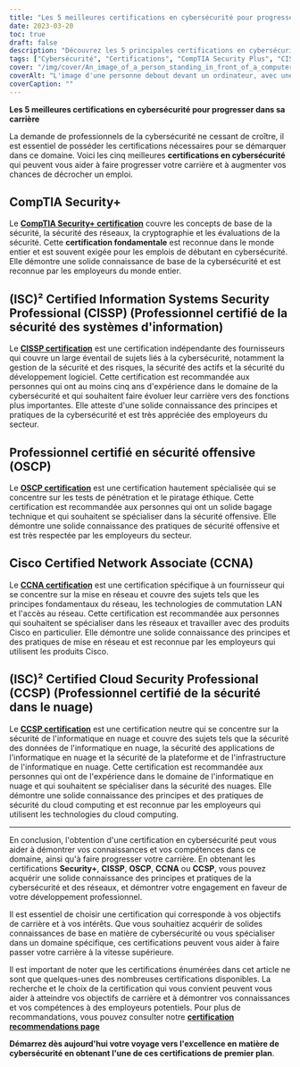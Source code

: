 ```yaml
---
title: "Les 5 meilleures certifications en cybersécurité pour progresser dans sa carrière"
date: 2023-03-20
toc: true
draft: false
description: "Découvrez les 5 principales certifications en cybersécurité qui peuvent vous aider à faire progresser votre carrière et à augmenter vos chances de décrocher un emploi dans ce domaine en pleine expansion qu'est la cybersécurité."
tags: ["Cybersécurité", "Certifications", "CompTIA Security Plus", "CISSP", "Sécurité offensive OSCP", "Cisco CCNA", "(ISC2) CCSP", "Sécurité informatique", "Sécurité des réseaux", "Sécurité de l'informatique en nuage", "Développement professionnel", "Avancement de la carrière", "Validation des compétences", "Sécurité de l'information", "Piratage éthique", "Test de pénétration", "Administration des réseaux", "Informatique en nuage", "Gestion de la sécurité", "Évaluation de la vulnérabilité"]
cover: "/img/cover/An_image_of_a_person_standing_in_front_of_a_computer.png"
coverAlt: "L'image d'une personne debout devant un ordinateur, avec une cape de super-héros sur le dos, symbolise les compétences et les connaissances que l'on peut acquérir en obtenant des certifications en cybersécurité."
coverCaption: ""
---
```


**Les 5 meilleures certifications en cybersécurité pour progresser dans sa carrière**

La demande de professionnels de la cybersécurité ne cessant de croître, il est essentiel de posséder les certifications nécessaires pour se démarquer dans ce domaine. Voici les cinq meilleures **certifications en cybersécurité** qui peuvent vous aider à faire progresser votre carrière et à augmenter vos chances de décrocher un emploi.

## CompTIA Security+

Le [**CompTIA Security+ certification**](https://www.comptia.org/certifications/security) couvre les concepts de base de la sécurité, la sécurité des réseaux, la cryptographie et les évaluations de la sécurité. Cette **certification fondamentale** est reconnue dans le monde entier et est souvent exigée pour les emplois de débutant en cybersécurité. Elle démontre une solide connaissance de base de la cybersécurité et est reconnue par les employeurs du monde entier.

## (ISC)² Certified Information Systems Security Professional (CISSP) (Professionnel certifié de la sécurité des systèmes d'information)

Le [**CISSP certification**](https://www.isc2.org/Certifications/CISSP#) est une certification indépendante des fournisseurs qui couvre un large éventail de sujets liés à la cybersécurité, notamment la gestion de la sécurité et des risques, la sécurité des actifs et la sécurité du développement logiciel. Cette certification est recommandée aux personnes qui ont au moins cinq ans d'expérience dans le domaine de la cybersécurité et qui souhaitent faire évoluer leur carrière vers des fonctions plus importantes. Elle atteste d'une solide connaissance des principes et pratiques de la cybersécurité et est très appréciée des employeurs du secteur.

## Professionnel certifié en sécurité offensive (OSCP)

Le [**OSCP certification**](https://www.offensive-security.com/pwk-oscp/) est une certification hautement spécialisée qui se concentre sur les tests de pénétration et le piratage éthique. Cette certification est recommandée aux personnes qui ont un solide bagage technique et qui souhaitent se spécialiser dans la sécurité offensive. Elle démontre une solide connaissance des pratiques de sécurité offensive et est très respectée par les employeurs du secteur.

## Cisco Certified Network Associate (CCNA)

Le [**CCNA certification**](https://www.cisco.com/c/en/us/training-events/training-certifications/certifications/associate/ccna.html) est une certification spécifique à un fournisseur qui se concentre sur la mise en réseau et couvre des sujets tels que les principes fondamentaux du réseau, les technologies de commutation LAN et l'accès au réseau. Cette certification est recommandée aux personnes qui souhaitent se spécialiser dans les réseaux et travailler avec des produits Cisco en particulier. Elle démontre une solide connaissance des principes et des pratiques de mise en réseau et est reconnue par les employeurs qui utilisent les produits Cisco.

## (ISC)² Certified Cloud Security Professional (CCSP) (Professionnel certifié de la sécurité dans le nuage)

Le [**CCSP certification**](https://www.isc2.org/Certifications/CCSP) est une certification neutre qui se concentre sur la sécurité de l'informatique en nuage et couvre des sujets tels que la sécurité des données de l'informatique en nuage, la sécurité des applications de l'informatique en nuage et la sécurité de la plateforme et de l'infrastructure de l'informatique en nuage. Cette certification est recommandée aux personnes qui ont de l'expérience dans le domaine de l'informatique en nuage et qui souhaitent se spécialiser dans la sécurité des nuages. Elle démontre une solide connaissance des principes et des pratiques de sécurité du cloud computing et est reconnue par les employeurs qui utilisent les technologies du cloud computing.

______

En conclusion, l'obtention d'une certification en cybersécurité peut vous aider à démontrer vos connaissances et vos compétences dans ce domaine, ainsi qu'à faire progresser votre carrière. En obtenant les certifications **Security+**, **CISSP**, **OSCP**, **CCNA** ou **CCSP**, vous pouvez acquérir une solide connaissance des principes et pratiques de la cybersécurité et des réseaux, et démontrer votre engagement en faveur de votre développement professionnel.

Il est essentiel de choisir une certification qui corresponde à vos objectifs de carrière et à vos intérêts. Que vous souhaitiez acquérir de solides connaissances de base en matière de cybersécurité ou vous spécialiser dans un domaine spécifique, ces certifications peuvent vous aider à faire passer votre carrière à la vitesse supérieure.

Il est important de noter que les certifications énumérées dans cet article ne sont que quelques-unes des nombreuses certifications disponibles. La recherche et le choix de la certification qui vous convient peuvent vous aider à atteindre vos objectifs de carrière et à démontrer vos connaissances et vos compétences à des employeurs potentiels. Pour plus de recommandations, vous pouvez consulter notre [**certification recommendations page**](https://simeononsecurity.ch/recommendations/certifications/)

**Démarrez dès aujourd'hui votre voyage vers l'excellence en matière de cybersécurité en obtenant l'une de ces certifications de premier plan**.
